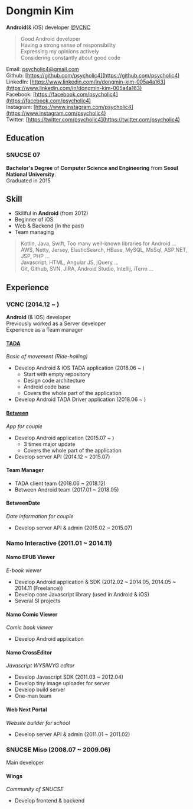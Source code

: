 # Dongmin Kim

**Android**(& iOS) developer [@VCNC](https://between.us/about)

> Good Android developer  
> Having a strong sense of responsibility  
> Expressing my opinions actively  
> Considering constantly about good code  

Email: [psycholic4@gmail.com](psycholic4@gmail.com)  
Github: [https://github.com/psycholic4](https://github.com/psycholic4)  
LinkedIn: [https://www.linkedin.com/in/dongmin-kim-005a4a163](https://www.linkedin.com/in/dongmin-kim-005a4a163)    
Facebook: [https://facebook.com/psycholic4](https://facebook.com/psycholic4)  
Instagram: [https://www.instagram.com/psycholic4](https://www.instagram.com/psycholic4)    
Twitter: [https://twitter.com/psycholic4](https://twitter.com/psycholic4)  

## Education

### SNUCSE 07
**Bachelor's Degree** of **Computer Science and Engineering** from **Seoul National University**.  
Graduated in 2015

## Skill

- Skillful in **Android** (from 2012)  
- Beginner of iOS
- Web & Backend (in the past)
- Team managing

> Kotlin, Java, Swift, Too many well-known libraries for Android ...    
> AWS, Netty, Jersey, ElasticSearch, HBase, MySQL, MsSql, ASP.NET, JSP, PHP ...   
> Javascript, HTML, Angular JS, jQuery ...  
> Git, Github, SVN, JIRA, Android Studio, Intellij, iTerm ...  

## Experience

### VCNC (2014.12 ~ )

**Android** (& iOS) developer  
Previously worked as a Server developer  
Experience as a Team manager

#### [TADA](https://tadatada.com)
*Basic of movement (Ride-hailing)*

- Develop Android & iOS TADA application (2018.06 ~ )
  - Start with empty repository
  - Design code architecture
  - Android code base
  - Covers the whole part of the application
- Develop Android TADA Driver application (2018.06 ~ )

#### [Between](https://between.us)
*App for couple*

- Develop Android application (2015.07 ~ )
  - 3 times major update
  - Covers the whole part of the application
- Develop server API (2014.12 ~ 2015.07)

#### Team Manager
- TADA client team (2018.06 ~ 2018.12)
- Between Android team (2017.01 ~ 2018.05)
 
#### BetweenDate
*Date information for couple*

- Develop server API & admin (2015.02 ~ 2015.07)

### Namo Interactive (2011.01 ~ 2014.11)

#### Namo EPUB Viewer
*E-book viewer*

- Develop Android application & SDK (2012.02 ~ 2014.05, 2014.05 ~ 2014.11 (Freelance))
- Develop core Javascript library (used in Android & iOS)
- Several SI projects

#### Namo Comic Viewer
*Comic book viewer*

- Develop Android application

#### Namo CrossEditor
*Javascript WYSIWYG editor*

- Develop Javascript SDK (2011.03 ~ 2012.04)
- Develop tiny image uploader for server
- Develop build server
- One-man team
  
#### Web Next Portal

*Website builder for school*

- Develop server API & admin (2011.01 ~ 2011.02)

### SNUCSE Miso (2008.07 ~ 2009.06)

Main developer

#### Wings
*Community of SNUCSE*

- Develop frontend & backend